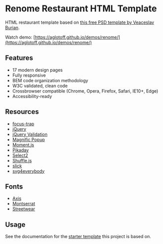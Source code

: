 Renome Restaurant HTML Template
===============================

HTML restaurant template based on [this free PSD template by Veaceslav Burian](https://www.behance.net/gallery/35481315/Renome-Free-PSD-Restaurant-Template).

Watch demo: [https://aglotoff.github.io/demos/renome/](https://aglotoff.github.io/demos/renome/)

Features
--------

* 17 modern design pages
* Fully responsive
* BEM code organization methodology
* W3C validated, clean code
* Crossbrowser compatible (Chrome, Opera, Firefox, Safari, IE10+, Edge)
* Accessibility-ready

Resources
---------

* [focus-trap](https://github.com/davidtheclark/focus-trap)
* [jQuery](https://jquery.com/)
* [jQuery Validation](https://jqueryvalidation.org/)
* [Magnific Popup](dimsemenov.com/plugins/magnific-popup/)
* [Moment.js](https://momentjs.com/)
* [Pikaday](https://github.com/Pikaday/Pikaday)
* [Select2](https://select2.org/)
* [Shuffle.js](https://vestride.github.io/Shuffle/)
* [slick](http://kenwheeler.github.io/slick/)
* [svg4everybody](https://github.com/jonathantneal/svg4everybody)

Fonts
-----

* [Axis](https://www.1001fonts.com/axis-font.html)
* [Montserrat](https://fonts.google.com/specimen/Montserrat)
* [Streetwear](https://www.1001fonts.com/streetwear-font.html)

Usage
-----

See the documentation for the [starter template](https://github.com/aglotoff/frontend-template)
this project is based on.
